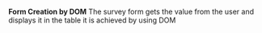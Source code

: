 **Form Creation by DOM**
The survey form gets the value from the user and displays it in the table it is achieved by using DOM

